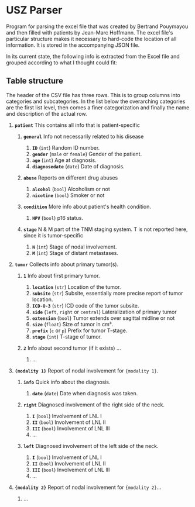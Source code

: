 # USZ Parser

Program for parsing the excel file that was created by Bertrand Pouymayou and then filled with patients by Jean-Marc Hoffmann. The excel file's particular structure makes it necessary to hard-code the location of all information. It is stored in the accompanying JSON file.

In its current state, the following info is extracted from the Excel file and grouped according to what I thought could fit:

## Table structure

The header of the CSV file has three rows. This is to group columns into categories and subcategories. In the list below the overarching categories are the first list level, then comes a finer categorization and finally the name and description of the actual row.

1. **``patient``** This contains all info that is patient-specific
   1.  **``general``** Info not necessarily related to his disease
       1.  **``ID``** (``int``) Random ID number.
       2.  **``gender``** (``male`` or ``female``) Gender of the patient.
       3.  **``age``** (``int``) Age at diagnosis.
       4.  **``diagnosedate``** (``date``) Date of diagnosis. 
   
   2.  **``abuse``** Reports on different drug abuses
       1.  **``alcohol``** (``bool``) Alcoholism or not
       2.  **``nicotine``** (``bool``) Smoker or not
   
   3.  **``condition``** More info about patient's health condition.
       1.  **``HPV``** (``bool``) p16 status.

   4.  **``stage``** N & M part of the TNM staging system. T is not reported here, since it is tumor-specific
       1.  **``N``** (``int``) Stage of nodal involvement.
       2.  **``M``** (``int``) Stage of distant metastases.


2.  **``tumor``** Collects info about primary tumor(s).
    1.  **``1``** Info about first primary tumor.
        1.  **``location``** (``str``) Location of the tumor.
        2.  **``subsite``** (``str``) Subsite, essentially more precise report of tumor location.
        3.  **``ICD-O-3``** (``str``) ICD code of the tumor subsite.
        4.  **``side``** (``left``, ``right`` or ``central``) Lateralization of primary tumor
        5.  **``extension``** (``bool``) Tumor extends over sagittal midline or not
        6.  **``size``** (``float``) Size of tumor in cm³.
        7.  **``prefix``** (``c`` or ``p``) Prefix for tumor T-stage.
        8.  **``stage``** (``int``) T-stage of tumor.
    
    2. **``2``** Info about second tumor (if it exists) ...
       1. ...


3. **``{modality 1}``** Report of nodal involvement for ``{modality 1}``.
   1. **``info``** Quick info about the diagnosis.
      1. **``date``** (``date``) Date when diagnosis was taken.
   
   2. **``right``** Diagnosed involvement of the right side of the neck.
      1. **``I``** (``bool``) Involvement of LNL I
      2. **``II``** (``bool``) Involvement of LNL II
      3. **``III``** (``bool``) Involvement of LNL III
      4. ...
   
   3. **``left``** Diagnosed involvement of the left side of the neck.
      1. **``I``** (``bool``) Involvement of LNL I
      2. **``II``** (``bool``) Involvement of LNL II
      3. **``III``** (``bool``) Involvement of LNL III
      4. ...


4. **``{modality 2}``** Report of nodal involvement for ``{modality 2}``...
   1. ...